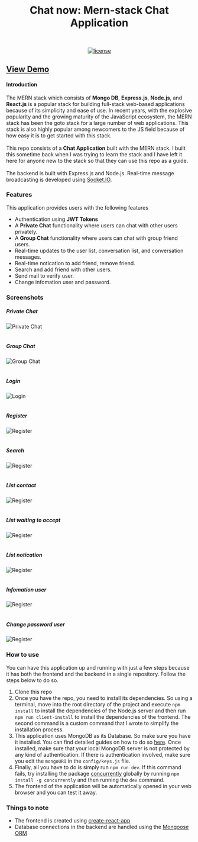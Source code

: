 <h1 align="center">Chat now: Mern-stack Chat Application</h1>
<br/>

<p align="center">
  <a href="https://github.com/dompham21/Imusicvn-SpringBoot-NextJs"><img alt="license" src="https://img.shields.io/badge/License-MIT-blue.svg"></a>
</p> 

## [View Demo](https://chatnow21.herokuapp.com)

#### Introduction

The MERN stack which consists of **Mongo DB**, **Express.js**, **Node.js**, and **React.js** is a popular stack for building full-stack web-based applications because of its simplicity and ease of use. In recent years, with the explosive popularity and the growing maturity of the JavaScript ecosystem, the MERN stack has been the goto stack for a large number of web applications. This stack is also highly popular among newcomers to the JS field because of how easy it is to get started with this stack.
<br/><br/>
This repo consists of a **Chat Application** built with the MERN stack. I built this sometime back when I was trying to learn the stack and I have left it here for anyone new to the stack so that they can use this repo as a guide.
<br/><br/>
The backend is built with Express.js and Node.js.
Real-time message broadcasting is developed using [Socket.IO](https://socket.io/).

### Features

This application provides users with the following features
<br/>
* Authentication using **JWT Tokens**
* A **Private Chat** functionality where users can chat with other users privately.
* A **Group Chat** functionality where users can chat with group friend users.
* Real-time updates to the user list, conversation list, and conversation messages.
* Real-time notication to add friend, remove friend. 
* Search and add friend with other users.
* Send mail to verify user.
* Change infomation user and password.

### Screenshots

##### Private Chat
![Private Chat](https://res.cloudinary.com/dmriwkfll/image/upload/v1656214479/Screen_Shot_2022-06-26_at_10.31.57_ljjgpu.png)
<br/><br/>
##### Group Chat
![Group Chat](https://res.cloudinary.com/dmriwkfll/image/upload/v1656214479/Screen_Shot_2022-06-26_at_10.32.16_f3pzju.png)
<br/><br/>
##### Login
![Login](https://res.cloudinary.com/dmriwkfll/image/upload/v1656214168/Screen_Shot_2022-06-26_at_10.28.42_hdtrc8.png)
<br/><br/>
##### Register
![Register](https://res.cloudinary.com/dmriwkfll/image/upload/v1656214168/Screen_Shot_2022-06-26_at_10.28.55_qtvahz.png)
<br/><br/>
##### Search
![Register](https://res.cloudinary.com/dmriwkfll/image/upload/v1656214480/Screen_Shot_2022-06-26_at_10.33.06_hk8mlb.png)
<br/><br/>
##### List contact
![Register](https://res.cloudinary.com/dmriwkfll/image/upload/v1656214480/Screen_Shot_2022-06-26_at_10.33.14_x2a5ow.png)
<br/><br/>
##### List waiting to accept 
![Register](https://res.cloudinary.com/dmriwkfll/image/upload/v1656214480/Screen_Shot_2022-06-26_at_10.33.42_yfp1er.png)
<br/><br/>
##### List notication
![Register](https://res.cloudinary.com/dmriwkfll/image/upload/v1656214479/Screen_Shot_2022-06-26_at_10.33.58_s4bqwg.png)
<br/><br/>
##### Infomation user
![Register](https://res.cloudinary.com/dmriwkfll/image/upload/v1656214480/Screen_Shot_2022-06-26_at_10.34.11_hvctpj.png)
<br/><br/>
##### Change password user
![Register](https://res.cloudinary.com/dmriwkfll/image/upload/v1656214480/Screen_Shot_2022-06-26_at_10.34.23_tjxymj.png)

### How to use

You can have this application up and running with just a few steps because it has both the frontend and the backend in a single repository. Follow the steps below to do so.

1. Clone this repo
2. Once you have the repo, you need to install its dependencies. So using a terminal, move into the root directory of the project and execute `npm install` to install the dependencies of the Node.js server and then run `npm run client-install` to install the dependencies of the frontend. The second command is a custom command that I wrote to simplify the installation process.
3. This application uses MongoDB as its Database. So make sure you have it installed. You can find detailed guides on how to do so [here](https://docs.mongodb.com/manual/administration/install-community/). Once installed, make sure that your local MongoDB server is not protected by any kind of authentication. If there is authentication involved, make sure you edit the `mongoURI` in the `config/keys.js` file.
4. Finally, all you have to do is simply run `npm run dev`. If this command fails, try installing the package [concurrently](https://www.npmjs.com/package/concurrently) globally by running `npm install -g concurrently` and then running the `dev` command.
5. The frontend of the application will be automatically opened in your web browser and you can test it away.


### Things to note

* The frontend is created using [create-react-app](https://github.com/facebook/create-react-app)
* Database connections in the backend are handled using the [Mongoose ORM](https://mongoosejs.com/)
